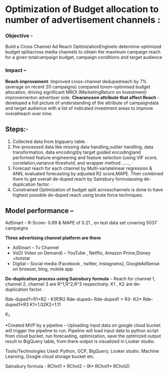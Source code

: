 # Optimization of Budget allocation to number of advertisement channels :

### Objective - 
Build a Cross Channel Ad Reach OptimizationEngineto determine optimized budget splitacross media channels to obtain the maximum campaign reach for a given totalcampaign budget, campaign conditions and target audience

### Impact –
**Reach improvement**: Improved cross-channel dedupedreach by 7% (average on recent 20 campaigns) compared tonon-optimised budget allocation, driving significant MROI (MarketingReturn on Investment) improvementon advertiser side.
**Clearanceon attribute that affect Reach** - developed a full picture of understanding of the attribute of campaigndata and target audience with a list of indicated investment areas to improve overallreach over time. 

## Steps:·      
1. Collected data from bigquery table. ·
2. Pre-processed data like missing data handling,outlier handling, data transformation, data encoding(by target guided encoding)and performed feature engineering and feature selection (using VIF score, correlation,variance threshold, and wrapper method ……, ·
3. Forecast reach for each channel by Multi-variatelinear regression & ANN, evaluated forecasting by adjusted R2 score,MAPE. Then combined them to get overall de-duped reach by Sainsbury formulausing de-duplication factor. ·
4. Constrained Optimization of budget split acrosschannels is done to have highest possible de-duped reach using brute force techniques.

## Model performance –
AdSmart - R-Score- 0.89 & MAPE of 0.21 , on test data set covering 5037 campaigns  

**Three advertising channel platform are there**
* AdSmart – Tv Channel 
* VoD( Video on Demand) – YouTube , Netflix, Amazon Prime,Disney +hotstar 
* Digital – Social media (Facebook , twitter, Instagrams), GoogleAdSense on browser, blog, mobile app

**De-duplication process using Sainsbury formula** –
Reach for channel 1, channel 2, channel 3 are R^1,R^2,R^3 respectively. 
K1 , K2 are de-duplication factor. 

Rde-duped1=R1+R2 - K1*R1*R2
Rde-duped= Rde-duped1 + R3- K2* Rde-duped1*R3 K1=1.02K2=1.11



K<sub>1


</sub>






•Created MVP by a pipeline – Uploading input data on google cloud bucket will trigger the pipeline to run. Pipeline will load input data to python script from cloud bucket, run forecasting, optimization, save the optimized output result to BigQuery table, from there output is visualized in Looker studio. 



Tools/Technologies Used: Python, GCP, BigQuery, Looker studio. Machine Learning, Google cloud storage bucket etc.

Sainsbury formula - 
RChnl1 + RChnl2 – (K* RChnl1* RChnl2)
